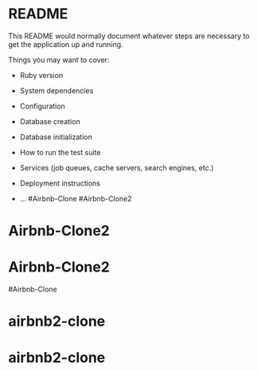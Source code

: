 # README

This README would normally document whatever steps are necessary to get the
application up and running.

Things you may want to cover:

* Ruby version

* System dependencies

* Configuration

* Database creation

* Database initialization

* How to run the test suite

* Services (job queues, cache servers, search engines, etc.)

* Deployment instructions

* ...
#Airbnb-Clone
#Airbnb-Clone2
# Airbnb-Clone2
# Airbnb-Clone2
#Airbnb-Clone
# airbnb2-clone
# airbnb2-clone
